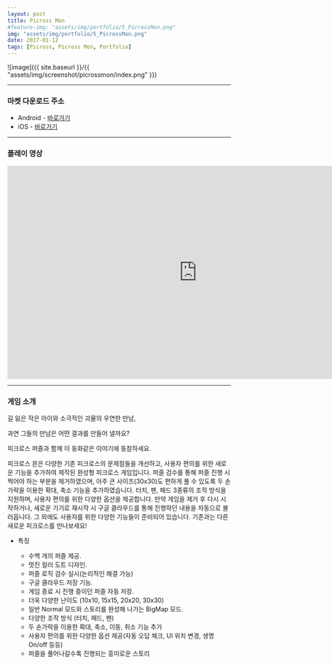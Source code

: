 ```yaml
---
layout: post
title: Picross Mon
#feature-img: "assets/img/portfolio/5_PicrossMon.png"
img: "assets/img/portfolio/5_PicrossMon.png"
date: 2017-01-12
tags: [Picross, Picross Mon, Portfolio]
---
```


![image]({{ site.baseurl }}/{{ "assets/img/screenshot/picrossmon/index.png" }}) 

---

### 마켓 다운로드 주소

* Android - [바로가기](https://play.google.com/store/apps/details?id=co.kr.gamefox.picrossmon)
* iOS - [바로가기](https://itunes.apple.com/us/app/picross-mon/id1235971634?ls=1&mt=8)

---

### 플레이 영상

<center><iframe width="853" height="480" src="https://www.youtube.com/embed/nAXuJdPQIQg" frameborder="0" allow="autoplay; encrypted-media" webkitallowfullscreen mozallowfullscreen allowfullscreen></iframe></center>

---

### 게임 소개

길 잃은 작은 아이와 소극적인 괴물의 우연한 만남,

과연 그들의 만남은 어떤 결과를 만들어 낼까요?

피크로스 퍼즐과 함께 이 동화같은 이야기에 동참하세요.

피크로스 몬은 다양한 기존 피크로스의 문제점들을 개선하고, 사용자 편의를 위한 새로운 기능을 추가하여 제작된 완성형 피크로스 게임입니다. 퍼즐 검수를 통해 퍼즐 진행 시 찍어야 하는 부분을 제거하였으며, 아주 큰 사이즈(30x30)도 편하게 풀 수 있도록 두 손가락을 이용한 확대, 축소 기능을 추가하였습니다. 터치, 펜, 패드 3종류의 조작 방식을 지원하며, 사용자 편의를 위한 다양한 옵션을 제공합니다. 만약 게임을 제거 후 다시 시작하거나, 새로운 기기로 재시작 시 구글 클라우드를 통해 진행하던 내용을 자동으로 불러옵니다. 그 외에도 사용자를 위한 다양한 기능들이 준비되어 있습니다. 기존과는 다른 새로운 피크로스를 만나보세요!


* 특징

    * 수백 개의 퍼즐 제공.
    * 멋진 컬러 도트 디자인.
    * 퍼즐 로직 검수 실시(논리적인 해결 가능)
    * 구글 클라우드 저장 기능.
    * 게임 종료 시 진행 중이던 퍼즐 자동 저장.
    * 더욱 다양한 난이도 (10x10, 15x15, 20x20, 30x30)
    * 일반 Normal 모드와 스토리를 완성해 나가는 BigMap 모드.
    * 다양한 조작 방식 (터치, 패드, 펜)
    * 두 손가락을 이용한 확대, 축소, 이동, 취소 기능 추가
    * 사용자 편의를 위한 다양한 옵션 제공(자동 오답 체크, UI 위치 변경, 생명 On/off 등등)
    * 퍼즐을 풀어나갈수록 진행되는 흥미로운 스토리
